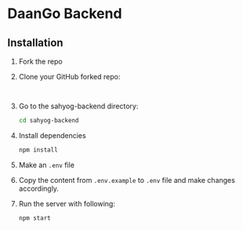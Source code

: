 # DaanGo Backend



## Installation

1. Fork the repo

2. Clone your GitHub forked repo:

   ```sh
  
   ```

3. Go to the sahyog-backend directory:

   ```sh
   cd sahyog-backend
   ```

4. Install dependencies

   ```sh
   npm install
   ```

5. Make an `.env` file

6. Copy the content from `.env.example` to `.env` file and make changes accordingly.

7. Run the server with following:

   ```sh
   npm start
   ```
